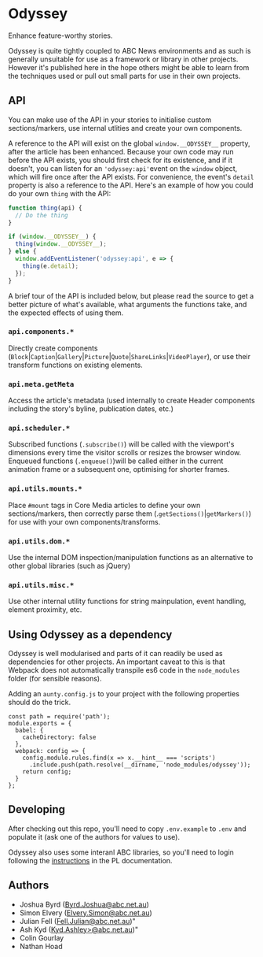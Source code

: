# Odyssey

Enhance feature-worthy stories.

Odyssey is quite tightly coupled to ABC News environments and as such is generally unsuitable for use as a framework or library in other projects. However it's published here in the hope others might be able to learn from the techniques used or pull out small parts for use in their own projects.

## API

You can make use of the API in your stories to initialise custom sections/markers, use internal utlities and create your own components.

A reference to the API will exist on the global `window.__ODYSSEY__` property, after the article has been enhanced. Because your own code may run before the API exists, you should first check for its existence, and if it doesn't, you can listen for an `'odyssey:api'`event on the `window` object, which will fire once after the API exists. For convenience, the event's `detail` property is also a reference to the API. Here's an example of how you could do your own `thing` with the API:

```js
function thing(api) {
  // Do the thing
}

if (window.__ODYSSEY__) {
  thing(window.__ODYSSEY__);
} else {
  window.addEventListener('odyssey:api', e => {
    thing(e.detail);
  });
}
```

A brief tour of the API is included below, but please read the source to get a better picture of what's available, what arguments the functions take, and the expected effects of using them.

### `api.components.*`

Directly create components (`Block`|`Caption`|`Gallery`|`Picture`|`Quote`|`ShareLinks`|`VideoPlayer`), or use their transform functions on existing elements.

### `api.meta.getMeta`

Access the article's metadata (used internally to create Header components including the story's byline, publication dates, etc.)

### `api.scheduler.*`

Subscribed functions (`.subscribe()`) will be called with the viewport's dimensions every time the visitor scrolls or resizes the browser window. Enqueued functions (`.enqueue()`)will be called either in the current animation frame or a subsequent one, optimising for shorter frames.

### `api.utils.mounts.*`

Place `#mount` tags in Core Media articles to define your own sections/markers, then correctly parse them (.`getSections()`|`getMarkers()`) for use with your own components/transforms.

### `api.utils.dom.*`

Use the internal DOM inspection/manipulation functions as an alternative to other global libraries (such as jQuery)

### `api.utils.misc.*`

Use other internal utility functions for string mainpulation, event handling, element proximity, etc.

## Using Odyssey as a dependency

Odyssey is well modularised and parts of it can readily be used as dependencies for other projects. An important caveat to this is that Webpack does not automatically transpile es6 code in the `node_modules` folder (for sensible reasons).

Adding an `aunty.config.js` to your project with the following properties should do the trick.

```
const path = require('path');
module.exports = {
  babel: {
    cacheDirectory: false
  },
  webpack: config => {
    config.module.rules.find(x => x.__hint__ === 'scripts')
      .include.push(path.resolve(__dirname, 'node_modules/odyssey'));
    return config;
  }
};
```

## Developing

After checking out this repo, you'll need to copy `.env.example` to `.env` and populate it (ask one of the authors for values to use).

Odyssey also uses some interanl ABC libraries, so you'll need to login following the [instructions](https://pl.abc-dev.net.au/docs/getting-started/aws/aws-login) in the PL documentation.

## Authors

- Joshua Byrd ([Byrd.Joshua@abc.net.au](mailto:Byrd.Joshua@abc.net.au))
- Simon Elvery ([Elvery.Simon@abc.net.au](mailto:Elvery.Simon@abc.net.au))
- Julian Fell ([Fell.Julian@abc.net.au](Fell.Julian@abc.net.au))"
- Ash Kyd ([Kyd.Ashley>@abc.net.au](Kyd.Ashley>@abc.net.au))"
- Colin Gourlay
- Nathan Hoad
